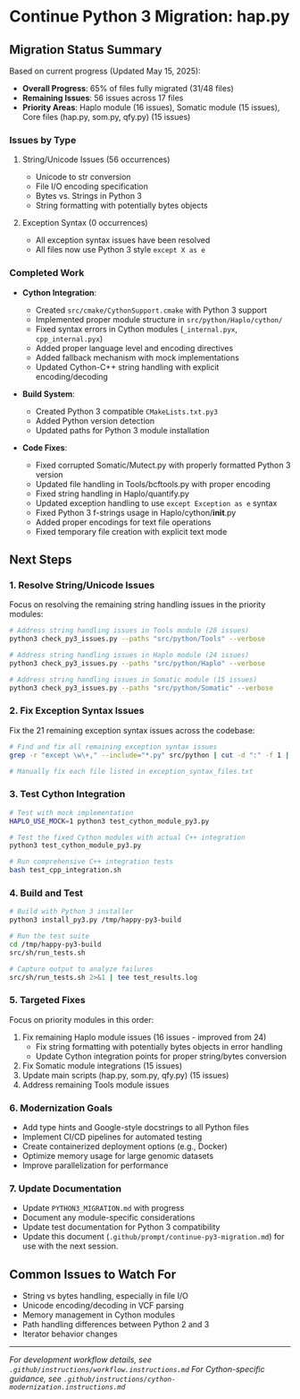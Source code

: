 # Continue Python 3 Migration: hap.py

## Migration Status Summary

Based on current progress (Updated May 15, 2025):

- **Overall Progress**: 65% of files fully migrated (31/48 files)
- **Remaining Issues**: 56 issues across 17 files
- **Priority Areas**: Haplo module (16 issues), Somatic module (15 issues), Core files (hap.py, som.py, qfy.py) (15 issues)

### Issues by Type
1. String/Unicode Issues (56 occurrences)
   - Unicode to str conversion
   - File I/O encoding specification
   - Bytes vs. Strings in Python 3
   - String formatting with potentially bytes objects

2. Exception Syntax (0 occurrences)
   - All exception syntax issues have been resolved
   - All files now use Python 3 style `except X as e`

### Completed Work

- **Cython Integration**:
  - Created `src/cmake/CythonSupport.cmake` with Python 3 support
  - Implemented proper module structure in `src/python/Haplo/cython/`
  - Fixed syntax errors in Cython modules (`_internal.pyx`, `cpp_internal.pyx`)
  - Added proper language level and encoding directives
  - Added fallback mechanism with mock implementations
  - Updated Cython-C++ string handling with explicit encoding/decoding

- **Build System**:
  - Created Python 3 compatible `CMakeLists.txt.py3`
  - Added Python version detection
  - Updated paths for Python 3 module installation

- **Code Fixes**:
  - Fixed corrupted Somatic/Mutect.py with properly formatted Python 3 version
  - Updated file handling in Tools/bcftools.py with proper encoding
  - Fixed string handling in Haplo/quantify.py
  - Updated exception handling to use `except Exception as e` syntax
  - Fixed Python 3 f-strings usage in Haplo/cython/__init__.py
  - Added proper encodings for text file operations
  - Fixed temporary file creation with explicit text mode

## Next Steps

### 1. Resolve String/Unicode Issues

Focus on resolving the remaining string handling issues in the priority modules:

```bash
# Address string handling issues in Tools module (28 issues)
python3 check_py3_issues.py --paths "src/python/Tools" --verbose

# Address string handling issues in Haplo module (24 issues)
python3 check_py3_issues.py --paths "src/python/Haplo" --verbose

# Address string handling issues in Somatic module (15 issues)
python3 check_py3_issues.py --paths "src/python/Somatic" --verbose
```

### 2. Fix Exception Syntax Issues

Fix the 21 remaining exception syntax issues across the codebase:

```bash
# Find and fix all remaining exception syntax issues
grep -r "except \w\+," --include="*.py" src/python | cut -d ":" -f 1 | sort -u > exception_syntax_files.txt

# Manually fix each file listed in exception_syntax_files.txt
```

### 3. Test Cython Integration

```bash
# Test with mock implementation
HAPLO_USE_MOCK=1 python3 test_cython_module_py3.py

# Test the fixed Cython modules with actual C++ integration
python3 test_cython_module_py3.py

# Run comprehensive C++ integration tests
bash test_cpp_integration.sh
```

### 4. Build and Test

```bash
# Build with Python 3 installer
python3 install_py3.py /tmp/happy-py3-build

# Run the test suite
cd /tmp/happy-py3-build
src/sh/run_tests.sh

# Capture output to analyze failures
src/sh/run_tests.sh 2>&1 | tee test_results.log
```

### 5. Targeted Fixes

Focus on priority modules in this order:
1. Fix remaining Haplo module issues (16 issues - improved from 24)
   - Fix string formatting with potentially bytes objects in error handling
   - Update Cython integration points for proper string/bytes conversion
2. Fix Somatic module integrations (15 issues)
3. Update main scripts (hap.py, som.py, qfy.py) (15 issues)
4. Address remaining Tools module issues

### 6. Modernization Goals

- Add type hints and Google-style docstrings to all Python files
- Implement CI/CD pipelines for automated testing
- Create containerized deployment options (e.g., Docker)
- Optimize memory usage for large genomic datasets
- Improve parallelization for performance

### 7. Update Documentation

- Update `PYTHON3_MIGRATION.md` with progress
- Document any module-specific considerations
- Update test documentation for Python 3 compatibility
- Update this document (`.github/prompt/continue-py3-migration.md`) for use with the next session.

## Common Issues to Watch For

- String vs bytes handling, especially in file I/O
- Unicode encoding/decoding in VCF parsing
- Memory management in Cython modules
- Path handling differences between Python 2 and 3
- Iterator behavior changes

---

_For development workflow details, see `.github/instructions/workflow.instructions.md`_
_For Cython-specific guidance, see `.github/instructions/cython-modernization.instructions.md`_
